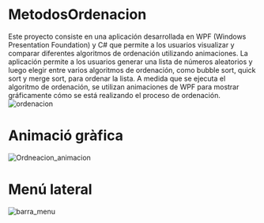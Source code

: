 # MetodosOrdenacion
Este proyecto consiste en una aplicación desarrollada en WPF (Windows Presentation Foundation) y C# que permite a los usuarios visualizar y comparar diferentes algoritmos de ordenación utilizando animaciones. La aplicación permite a los usuarios generar una lista de números aleatorios y luego elegir entre varios algoritmos de ordenación, como bubble sort, quick sort y merge sort, para ordenar la lista. A medida que se ejecuta el algoritmo de ordenación, se utilizan animaciones de WPF para mostrar gráficamente cómo se está realizando el proceso de ordenación.
![ordenacion](https://user-images.githubusercontent.com/33204630/127058768-9a4e29a9-44ff-4e5a-a474-dff16145de22.PNG)

# Animació gràfica

![Ordneacion_animacion](https://user-images.githubusercontent.com/33204630/127058771-7f994591-dd3d-40cf-ac67-9592c6e9d67d.PNG)


# Menú lateral

![barra_menu](https://user-images.githubusercontent.com/33204630/127058914-4a73f4c4-9768-4221-b0f3-d9e7560e41cb.PNG)
